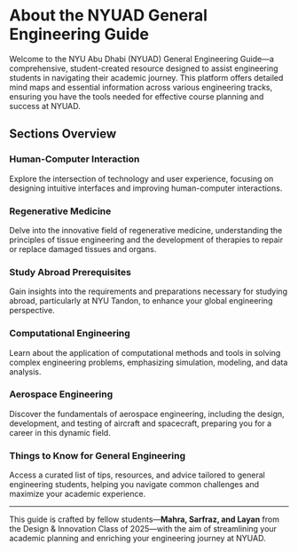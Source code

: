# About the NYUAD General Engineering Guide

Welcome to the NYU Abu Dhabi (NYUAD) General Engineering Guide—a comprehensive, student-created resource designed to assist engineering students in navigating their academic journey. This platform offers detailed mind maps and essential information across various engineering tracks, ensuring you have the tools needed for effective course planning and success at NYUAD.

## Sections Overview

### Human-Computer Interaction
Explore the intersection of technology and user experience, focusing on designing intuitive interfaces and improving human-computer interactions.

### Regenerative Medicine
Delve into the innovative field of regenerative medicine, understanding the principles of tissue engineering and the development of therapies to repair or replace damaged tissues and organs.

### Study Abroad Prerequisites
Gain insights into the requirements and preparations necessary for studying abroad, particularly at NYU Tandon, to enhance your global engineering perspective.

### Computational Engineering
Learn about the application of computational methods and tools in solving complex engineering problems, emphasizing simulation, modeling, and data analysis.

### Aerospace Engineering
Discover the fundamentals of aerospace engineering, including the design, development, and testing of aircraft and spacecraft, preparing you for a career in this dynamic field.

### Things to Know for General Engineering
Access a curated list of tips, resources, and advice tailored to general engineering students, helping you navigate common challenges and maximize your academic experience.

---

This guide is crafted by fellow students—**Mahra, Sarfraz, and Layan** from the Design & Innovation Class of 2025—with the aim of streamlining your academic planning and enriching your engineering journey at NYUAD.
